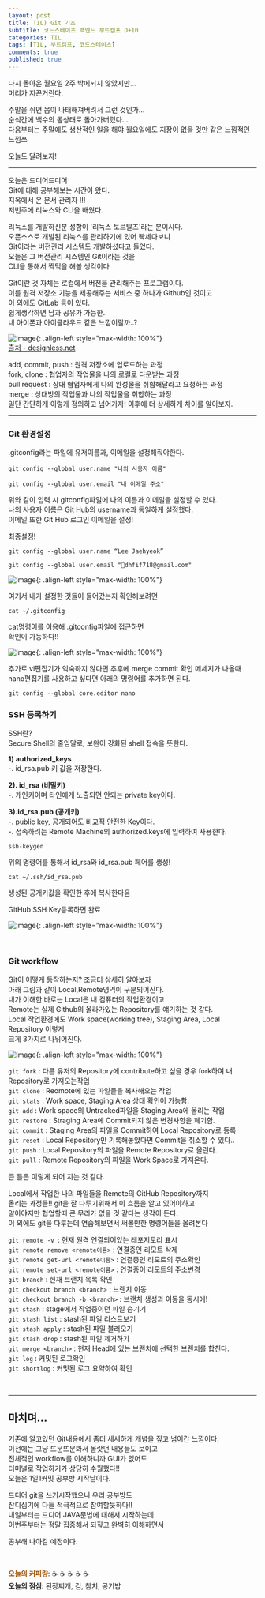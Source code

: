```yaml
---
layout: post
title: TIL) Git 기초
subtitle: 코드스테이츠 백엔드 부트캠프 D+10
categories: TIL
tags: [TIL, 부트캠프, 코드스테이츠]
comments: true
published: true
---
```


다시 돌아온 월요일 2주 밖에되지 않았지만...    
머리가 지끈거린다.

주말을 쉬면 몸이 나태해져버려서 그런 것인가...  
순식간에 백수의 몸상태로 돌아가버렸다...  
다음부터는 주말에도 생산적인 일을 해야 월요일에도 지장이 없을 것만 같은 느낌적인 느낌쓰

오늘도 달려보자!

---

오늘은 드디어드디어  
Git에 대해 공부해보는 시간이 왔다.   
지옥에서 온 문서 관리자 !!!   
저번주에 리눅스와 CLI을 배웠다.   

리눅스를 개발하신분 성함이 '리눅스 토르발즈'라는 분이시다.   
오픈소스로 개발된 리눅스를 관리하기에 있어 빡세다보니   
Git이라는 버전관리 시스템도 개발하셨다고 들었다.   
오늘은 그 버전관리 시스템인 Git이라는 것을   
CLI을 통해서 찍먹을 해볼 생각이다

Git이란 것 자체는 로컬에서 버전을 관리해주는 프로그램이다.  
이를 원격 저장소 기능을 제공해주는 서비스 중 하나가 Github인 것이고  
이 외에도 GitLab 등이 있다.  
쉽게생각하면 남과 공유가 가능한..  
내 아이폰과 아이클라우드 같은 느낌이랄까..?

![image](https://lh3.googleusercontent.com/u/0/drive-viewer/AFDK6gNWcRQamB-vmzKlYUs2zfBrBv3mezjCcIxLBV2UQN6iaO78agQfyN5l_oHXItgjNGNuhBlhjze9p7L7TpAgV6-q1Zs-tw=w3024-h1620){: .align-left style="max-width: 100%"}  
[출처 - designless.net]


add, commit, push : 원격 저장소에 업로드하는 과정  
fork, clone : 협업자의 작업물을 나의 로컬로 다운받는 과정  
pull request : 상대 협업자에게 나의 완성물을 취합해달라고 요청하는 과정  
merge : 상대방의 작업물과 나의 작업물을 취합하는 과정  
일단 간단하게 이렇게 정의하고 넘어가자! 이후에 더 상세하게 차이를 알아보자.

---

### **Git 환경설정**

.gitconfig라는 파일에 유저이름과, 이메일을 설정해줘야한다.

```shell
git config --global user.name "나의 사용자 이름"
```

```shell
git config --global user.email "내 이메일 주소"
```

위와 같이 입력 시 gitconfig파일에 나의 이름과 이메일을 설정할 수 있다.  
나의 사용자 이름은 Git Hub의 username과 동일하게 설정했다.  
이메일 또한 Git Hub 로그인 이메일을 설정!

최종설정!

```shell
git config --global user.name “Lee Jaehyeok”
```

```shell
git config --global user.email "dhfif718@gmail.com"
```


![image](https://lh3.googleusercontent.com/u/0/drive-viewer/AFDK6gOuMs2zQAXFN7zhVLafVft-zpZmg1AahQ3aFMNclkeuzd9agRyx8qSGvsGNkIihxkjsPLe18F2jxY1ryESvwTeBZyDHLQ=w1280-h1620){: .align-left style="max-width: 100%"}

여기서 내가 설정한 것들이 들어갔는지 확인해보려면

```shell
cat ~/.gitconfig
```

cat명령어를 이용해 .gitconfig파일에 접근하면  
확인이 가능하다!!

![image](https://lh3.googleusercontent.com/u/0/drive-viewer/AFDK6gPZ4RnFF1w3_1FAxTetvP2Thu3AqHt39fIllJEeYxAHz0PB73LTZgiIAS8u3V4RFyVYm_Xtf5SfvwD7IvURvExZjbIL=w3024-h1620){: .align-left style="max-width: 100%"}


추가로 vi편집기가 익숙하지 않다면 추후에 merge commit 확인 메세지가 나올때  
nano편집기를 사용하고 싶다면 아래의 명령어를 추가하면 된다.

```shell
git config --global core.editor nano
```

### **SSH 등록하기**

SSH란?  
Secure Shell의 줄임말로, 보완이 강화된 shell 접속을 뜻한다.

**1) authorized\_keys**  
-. id\_rsa.pub 키 값을 저장한다.

**2). id\_rsa (비밀키)**  
-. 개인키이며 타인에게 노출되면 안되는 private key이다.

**3).id\_rsa.pub (공개키)**  
-. public key, 공개되어도 비교적 안전한 Key이다.  
-. 접속하려는 Remote Machine의 authorized.keys에 입력하여 사용한다.

```shell
ssh-keygen
```

위의 명령어를 통해서 id\_rsa와 id\_rsa.pub 페어를 생성!

```shell
cat ~/.ssh/id_rsa.pub
```

생성된 공개키값을 확인한 후에 복사한다음

GitHub SSH Key등록하면 완료

![image](https://lh3.googleusercontent.com/u/0/drive-viewer/AFDK6gNTX9LTrSmjV-0fzvcfk-jMEboByzUPGB0jP9LOVQQvNSl3IR3HadDq2_xnUCL0b5696gjcnbkkLPpDXiYpqueOdRTF=w3024-h1620){: .align-left style="max-width: 100%"}

<br/>

### Git workflow

Git이 어떻게 동작하는지? 조금더 상세히 알아보자    
아래 그림과 같이 Local,Remote영역이 구분되어진다.   
내가 이해한 바로는 Local은 내 컴퓨터의 작업환경이고   
Remote는 실제 Github의 올라가있는 Repository를 얘기하는 것 같다.  
Local 작업환경에도 Work space(working tree), Staging Area, Local Repository 이렇게  
크게 3가지로 나뉘어진다.

![image](https://lh3.googleusercontent.com/u/0/drive-viewer/AFDK6gPM2sPG5hdemssEjQsbXzvHr543S5OpTxdbk4ZB_2OpF3Uji-dvpLXjmBAvo7gA2a16k-VeVAXjJ1f4hkAyypU-bDcqEg=w3024-h1620){: .align-left style="max-width: 100%"}


`git fork` : 다른 유저의 Repository에 contribute하고 싶을 경우 fork하여 내 Repository로 가져오는작업   
`git clone` : Reomote에 있는 파일들을 복사해오는 작업  
`git stats` : Work space, Staging Area 상태 확인이 가능함.  
`git add` : Work space의 Untracked파일을 Staging Area에 올리는 작업   
`git restore` : Straging Area에 Commit되지 않은 변경사항을 폐기함.    
`git commit` : Staging Area의 파일을 Commit하여 Local Repository로 등록  
`git reset` : Local Repository만 기록해놓았다면 Commit을 취소할 수 있다..   
`git push` : Local Repository의 파일을 Remote Repository로 올린다.   
`git pull` : Remote Repository의 파일을 Work Space로 가져온다.

큰 틀은 이렇게 되어 지는 것 같다.

Local에서 작업한 나의 파일들을 Remote의 GitHub Repository까지   
올리는 과정들!! git을 잘 다루기위해서 이 흐름을 알고 있어야하고  
알아야지만 협업할때 큰 무리가 없을 것 같다는 생각이 든다.   
이 외에도 git을 다루는데 연습해보면서 써볼만한 명령어들을 올려본다

`git remote -v `: 현재 원격 연결되어있는 레포지토리 표시    
`git remote remove <remote이름>` : 연결중인 리모트 삭제  
`git remote get-url <remote이름>` : 연결중인 리모트의 주소확인  
`git remote set-url <remote이름>` : 연결중이 리모트의 주소변경   
`git branch` : 현재 브랜치 목록 확인  
`git checkout branch <branch>` : 브랜치 이동  
`git checkout branch -b <branch>` : 브랜치 생성과 이동을 동시에!  
`git stash` : stage에서 작업중이던 파일 숨기기    
`git stash list` : stash된 파일 리스트보기  
`git stash apply` : stash된 파일 불러오기  
`git stash drop` : stash된 파일 제거하기  
`git merge <branch>` : 현재 Head에 있는 브랜치에 선택한 브랜치를 합친다.  
`git log` : 커밋된 로그확인  
`git shortlog` : 커밋된 로그 요약하여 확인  

<br/>

[출처 - designless.net]: https://designless.net/   
[출처 - mollynem]: https://dev.to/mollynem/git-github--workflow-fundamentals-5496

---

## 마치며...

기존에 알고있던 Git내용에서 좀더 세세하게 개념을 짚고 넘어간 느낌이다.  
이전에는 그냥 뜨문뜨문봐서 몰랏던 내용들도 보이고  
전체적인 workflow를 이해하니까 GUI가 없어도   
터미널로 작업하기가 상당히 수월했다!!  
오늘은 1일1커밋 공부방 시작날이다.  

드디어 git을 쓰기시작했으니 우리 공부방도  
잔디심기에 다들 적극적으로 참여할듯하다!!  
내일부터는 드디어 JAVA문법에 대해서 시작하는데  
이번주부터는 정말 집중해서 되짚고 완벽히 이해하면서

공부해 나아갈 예정이다.


<br/>

<span style="color:#994C00">**오늘의 커피량**</span>: ☕️ ☕️ ☕️ ☕️ ☕️️️️️  
**오늘의 점심**: 된장찌개, 김, 참치, 공기밥
